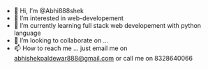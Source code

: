 - 👋 Hi, I’m @Abhi888shek
- 👀 I’m interested in web-developement
- 🌱 I’m currently learning full stack web developement with python language
- 💞️ I’m looking to collaborate on ...
- 📫 How to reach me ... just email me on abhishekpaldewar888@gmail.com or call me on 8328640066

<!---
Abhi888shek/Abhi888shek is a ✨ special ✨ repository because its `README.md` (this file) appears on your GitHub profile.
You can click the Preview link to take a look at your changes.
--->
